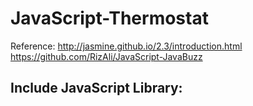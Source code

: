 # JavaScript-Thermostat


Reference:
http://jasmine.github.io/2.3/introduction.html
https://github.com/RizAli/JavaScript-JavaBuzz


Include JavaScript Library:
---------------------------

<script src="http://code.jquery.com/jquery-2.1.4.min.js"></script>


<script src="src/thermostatDisplay.js">